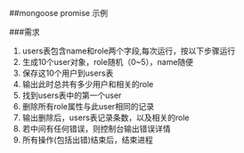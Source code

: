 ##mongoose promise 示例

###需求

1. users表包含name和role两个字段,每次运行，按以下步骤运行
2. 生成10个user对象，role随机（0~5），name随便
3. 保存这10个用户到users表
4. 输出此时总共有多少用户和相关的role
5. 找到users表中的第一个user
6. 删除所有role属性与此user相同的记录
7. 输出删除后，users表记录条数，以及相关的role
8. 若中间有任何错误，则控制台输出错误详情
9. 所有操作(包括出错)结束后，结束进程
